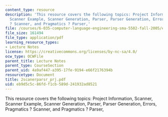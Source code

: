 ```yaml
---
content_type: resource
description: 'This resource covers the following topics: Project Information, Scanner,
  Scanner Example, Scanner Generation, Parser, Parser Generation, Errors, Pragmatics
  ? Scanner, and Pragmatics ? Parser,'
file: /courses/6-035-computer-language-engineering-sma-5502-fall-2005/eb9d5c5c86fdf1cb589d241932ad8521_2scanerparsr_prj.pdf
file_size: 161494
file_type: application/pdf
learning_resource_types:
- Lecture Notes
license: https://creativecommons.org/licenses/by-nc-sa/4.0/
ocw_type: OCWFile
parent_title: Lecture Notes
parent_type: CourseSection
parent_uid: 4a9af447-a395-17fe-9194-e66f2176394b
resourcetype: Document
title: 2scanerparsr_prj.pdf
uid: eb9d5c5c-86fd-f1cb-589d-241932ad8521
---
```

This resource covers the following topics: Project Information, Scanner, Scanner Example, Scanner Generation, Parser, Parser Generation, Errors, Pragmatics ? Scanner, and Pragmatics ? Parser,